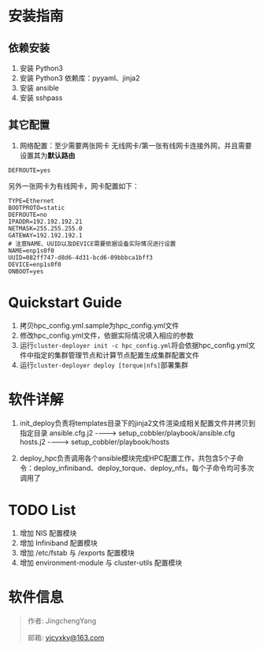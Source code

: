 # 安装指南
## 依赖安装
1. 安装 Python3
2. 安装 Python3 依赖库：pyyaml、jinja2
3. 安装 ansible
4. 安装 sshpass

## 其它配置
1. 网络配置：至少需要两张网卡
无线网卡/第一张有线网卡连接外网，并且需要设置其为**默认路由**
```
DEFROUTE=yes
```
另外一张网卡为有线网卡，网卡配置如下：
```
TYPE=Ethernet
BOOTPROTO=static
DEFROUTE=no
IPADDR=192.192.192.21
NETMASK=255.255.255.0
GATEWAY=192.192.192.1
# 注意NAME、UUID以及DEVICE需要依据设备实际情况进行设置
NAME=enp1s0f0
UUID=082ff747-d8d6-4d31-bcd6-09bbbca1bff3
DEVICE=enp1s0f0
ONBOOT=yes
```

# Quickstart Guide
1. 拷贝hpc_config.yml.sample为hpc_config.yml文件
2. 修改hpc_config.yml文件，依据实际情况填入相应的参数
3. 运行`cluster-deployer init -c hpc_config.yml`将会依据hpc_config.yml文件中指定的集群管理节点和计算节点配置生成集群配置文件
4. 运行`cluster-deployer deploy [torque|nfs]`部署集群

# 软件详解
1. init_deploy负责将templates目录下的jinja2文件渲染成相关配置文件并拷贝到指定目录
    ansible.cfg.j2 ----> setup_cobbler/playbook/ansible.cfg
    hosts.j2 ----> setup_cobbler/playbook/hosts

2. deploy_hpc负责调用各个ansible模块完成HPC配置工作，共包含5个子命令：deploy_infiniband、deploy_torque、deploy_nfs，每个子命令均可多次调用了

# TODO List
1. 增加 NIS 配置模块
2. 增加 Infiniband 配置模块
3. 增加 /etc/fstab 与 /exports 配置模块
4. 增加 environment-module 与 cluster-utils 配置模块

# 软件信息
> 作者: JingchengYang
>
> 邮箱: yjcyxky@163.com
